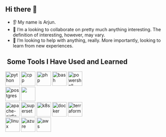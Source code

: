 ## Hi there 👋
* 👂 My name is Arjun.
* 🤝 I’m a looking to collaborate on pretty much anything interesting. The definition of interesting, however, may vary.
* 🤔 I’m looking to help with anything, really. More importantly, looking to learn from new experiences.



<h2>&nbsp;Some Tools I Have Used and Learned</h2>
<p align="left">
<img src="https://cdn.jsdelivr.net/gh/devicons/devicon@latest/icons/python/python-original.svg" alt="python" width="45" height="45"/> 
<img src="https://cdn.jsdelivr.net/gh/devicons/devicon@latest/icons/cplusplus/cplusplus-original.svg" alt="cpp" width="45" height="45"/>
<img src="https://cdn.jsdelivr.net/gh/devicons/devicon/icons/php/php-original.svg" alt="php" width="45" height="45"/>
<img src="https://cdn.jsdelivr.net/gh/devicons/devicon/icons/bash/bash-original.svg" alt="bash" width="45" height="45"/>
<img src="https://cdn.jsdelivr.net/gh/devicons/devicon@latest/icons/powershell/powershell-original.svg" alt="powershell" width="45" height="45" /><br>
<img src="https://cdn.jsdelivr.net/gh/devicons/devicon@latest/icons/postgresql/postgresql-original.svg" alt="postgres" width="45" height="45" />
<img src="https://cdn.jsdelivr.net/gh/devicons/devicon@latest/icons/oracle/oracle-original.svg" t="oracle" width="45" height="45"/>
<br>
<img src="https://cdn.jsdelivr.net/gh/devicons/devicon@latest/icons/apacheairflow/apacheairflow-original.svg" alt="apache-airflow" width="45" height="45"/>
<img src="https://superset.apache.org/img/superset-mark-dark.svg" alt="superset" width="45" height="45"/>
<img src="https://cdn.jsdelivr.net/gh/devicons/devicon@latest/icons/kubernetes/kubernetes-original.svg" alt="k8s" width="45" height="45"/>
<img src="https://cdn.jsdelivr.net/gh/devicons/devicon@latest/icons/docker/docker-original.svg" alt="docker" width="45" height="45"/>
<img src="https://cdn.jsdelivr.net/gh/devicons/devicon@latest/icons/terraform/terraform-original.svg" alt="terraform" width="45" height="45"/>
<br>
<img src="https://cdn.jsdelivr.net/gh/devicons/devicon@latest/icons/linux/linux-original.svg" alt="linux" width="45" height="45"/>
<img src="https://cdn.jsdelivr.net/gh/devicons/devicon@latest/icons/azure/azure-original.svg" alt="azure" width="45" height="45"/>
<img src="https://cdn.jsdelivr.net/gh/devicons/devicon@latest/icons/amazonwebservices/amazonwebservices-original-wordmark.svg" alt="aws" width="45" height="45"/>
</p>


